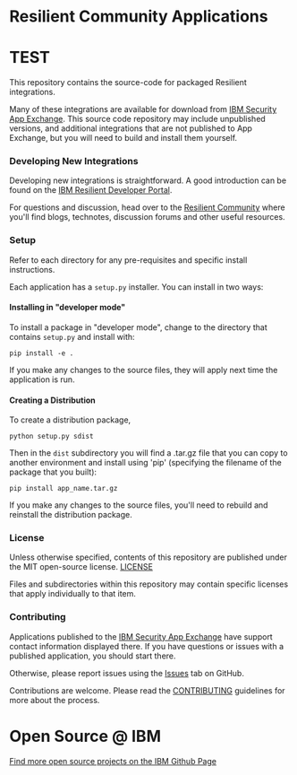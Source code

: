 # Resilient Community Applications 
# TEST

This repository contains the source-code for packaged Resilient integrations.

Many of these integrations are available for download from [IBM Security App Exchange](https://exchange.xforce.ibmcloud.com/hub/Resilient).
This source code repository may include unpublished versions, and additional integrations that are not published to App
Exchange, but you will need to build and install them yourself.


### Developing New Integrations

Developing new integrations is straightforward.  A good introduction can be found on the
[IBM Resilient Developer Portal](https://developer.ibm.com/security/resilient/).

For questions and discussion, head over to the [Resilient Community](http://ibm.biz/resilientcommunity) where you'll
find blogs, technotes, discussion forums and other useful resources.



### Setup

Refer to each directory for any pre-requisites and specific install instructions.

Each application has a `setup.py` installer.  You can install in two ways:

#### Installing in "developer mode"

To install a package in "developer mode", change to the directory that contains `setup.py` and install with:
```shell
pip install -e .
```

If you make any changes to the source files, they will apply next time the application is run.

#### Creating a Distribution

To create a distribution package,
```shell
python setup.py sdist
```

Then in the `dist` subdirectory you will find a .tar.gz file that you can copy to another environment and
install using 'pip' (specifying the filename of the package that you built):

```shell
pip install app_name.tar.gz
```

If you make any changes to the source files, you'll need to rebuild and reinstall the distribution package.


### License

Unless otherwise specified, contents of this repository are published under the MIT open-source license.
[LICENSE](LICENSE)

Files and subdirectories within this repository may contain specific licenses that apply individually to that item.


### Contributing

Applications published to the [IBM Security App Exchange](https://exchange.xforce.ibmcloud.com/hub/Resilient) have
support contact information displayed there.  If you have questions or issues with a published application,
you should start there.

Otherwise, please report issues using the [Issues](https://github.com/ibmresilient/resilient-community-apps/issues) tab on GitHub.

Contributions are welcome.  Please read the [CONTRIBUTING](CONTRIBUTING.md) guidelines for more about the process.


# Open Source @ IBM

[Find more open source projects on the IBM Github Page](http://ibm.github.io/)
